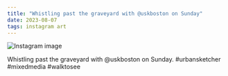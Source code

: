 ```yaml
---
title: "Whistling past the graveyard with @uskboston on Sunday"
date: 2023-08-07
tags: instagram art
---
```


![Instagram image](/media/365441118_611825857702723_2705909062825097687_n_18006142807753039.jpg)

Whistling past the graveyard with @uskboston on Sunday. #urbansketcher #mixedmedia #walktosee
